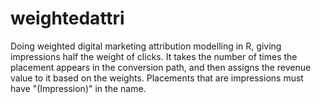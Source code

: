 # weightedattri
Doing weighted digital marketing attribution modelling in R, giving impressions half the weight of clicks. It takes the number of times the placement appears in the conversion path, and then assigns the revenue value to it based on the weights. Placements that are impressions must have "(Impression)" in the name.

